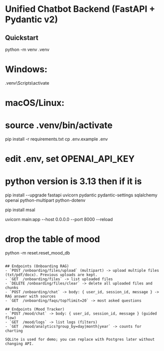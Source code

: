 # Unified Chatbot Backend (FastAPI + Pydantic v2)

## Quickstart
python -m venv .venv
# Windows:
.venv\Scripts\activate
# macOS/Linux:
# source .venv/bin/activate

pip install -r requirements.txt
cp .env.example .env
# edit .env, set OPENAI_API_KEY

# python version is 3.13 then if it is 
pip install --upgrade fastapi uvicorn pydantic pydantic-settings sqlalchemy openai python-multipart python-dotenv

pip install msal

uvicorn main:app --host 0.0.0.0 --port 8000 --reload


# drop the table of mood
python -m reset.reset_mood_db

```

## Endpoints (Onboarding RAG)
- `POST /onboarding/files/upload` (multipart) -> upload multiple files (txt/pdf/docx). Previous uploads are kept.
- `GET  /onboarding/files` -> list uploaded files
- `DELETE /onboarding/files/clear` -> delete all uploaded files and chunks
- `POST /onboarding/chat` -> body: { user_id, session_id, message } -> RAG answer with sources
- `GET  /onboarding/faqs/top?limit=20` -> most asked questions

## Endpoints (Mood Tracker)
- `POST /mood/chat` -> body: { user_id, session_id, message } (guided flow)
- `GET  /mood/logs` -> list logs (filters)
- `GET  /mood/analytics?group_by=day|month|year` -> counts for charting

SQLite is used for demo; you can replace with Postgres later without changing API.